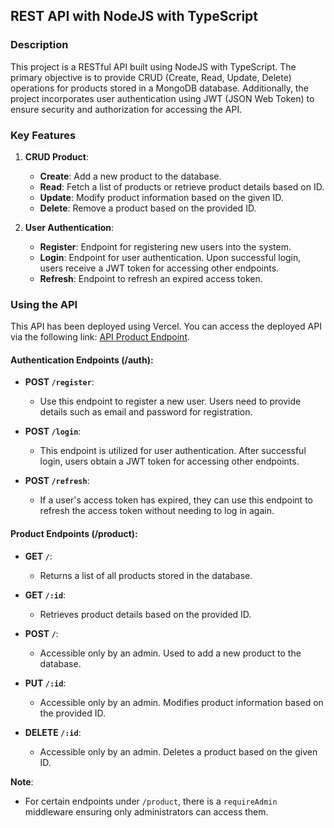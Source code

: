 ## REST API with NodeJS with TypeScript

### Description
This project is a RESTful API built using NodeJS with TypeScript. The primary objective is to provide CRUD (Create, Read, Update, Delete) operations for products stored in a MongoDB database. Additionally, the project incorporates user authentication using JWT (JSON Web Token) to ensure security and authorization for accessing the API.

### Key Features

1. **CRUD Product**:
    - **Create**: Add a new product to the database.
    - **Read**: Fetch a list of products or retrieve product details based on ID.
    - **Update**: Modify product information based on the given ID.
    - **Delete**: Remove a product based on the provided ID.

2. **User Authentication**:
    - **Register**: Endpoint for registering new users into the system.
    - **Login**: Endpoint for user authentication. Upon successful login, users receive a JWT token for accessing other endpoints.
    - **Refresh**: Endpoint to refresh an expired access token.

### Using the API
This API has been deployed using Vercel. You can access the deployed API via the following link: [API Product Endpoint](https://api-product-sigma.vercel.app/).

#### Authentication Endpoints (/auth):

- **POST `/register`**:
    - Use this endpoint to register a new user. Users need to provide details such as email and password for registration.

- **POST `/login`**:
    - This endpoint is utilized for user authentication. After successful login, users obtain a JWT token for accessing other endpoints.

- **POST `/refresh`**:
    - If a user's access token has expired, they can use this endpoint to refresh the access token without needing to log in again.

#### Product Endpoints (/product):

- **GET `/`**:
    - Returns a list of all products stored in the database.

- **GET `/:id`**:
    - Retrieves product details based on the provided ID.

- **POST `/`**:
    - Accessible only by an admin. Used to add a new product to the database.

- **PUT `/:id`**:
    - Accessible only by an admin. Modifies product information based on the provided ID.

- **DELETE `/:id`**:
    - Accessible only by an admin. Deletes a product based on the given ID.

**Note**: 
- For certain endpoints under `/product`, there is a `requireAdmin` middleware ensuring only administrators can access them.
